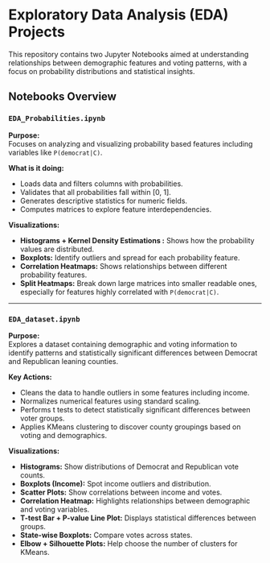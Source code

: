 # Exploratory Data Analysis (EDA) Projects

This repository contains two Jupyter Notebooks aimed at understanding relationships between demographic features and voting patterns, with a focus on probability distributions and statistical insights.

## Notebooks Overview

### `EDA_Probabilities.ipynb`

**Purpose:**  
Focuses on analyzing and visualizing probability based features including variables like `P(democrat|C)`.

**What is it doing:**
- Loads data and filters columns with probabilities.
- Validates that all probabilities fall within [0, 1].
- Generates descriptive statistics for numeric fields.
- Computes matrices to explore feature interdependencies.

**Visualizations:**
- **Histograms + Kernel Density Estimations :** Shows how the probability values are distributed.
- **Boxplots:** Identify outliers and spread for each probability feature.
- **Correlation Heatmaps:** Shows relationships between different probability features.
- **Split Heatmaps:** Break down large matrices into smaller readable ones, especially for features highly correlated with `P(democrat|C)`.

---

### `EDA_dataset.ipynb`

**Purpose:**  
Explores a dataset containing demographic and voting information to identify patterns and statistically significant differences between Democrat and Republican leaning counties.

**Key Actions:**
- Cleans the data to handle outliers in some features including income.
- Normalizes numerical features using standard scaling.
- Performs t tests to detect statistically significant differences between voter groups.
- Applies KMeans clustering to discover county groupings based on voting and demographics.

**Visualizations:**
- **Histograms:** Show distributions of Democrat and Republican vote counts.
- **Boxplots (Income):** Spot income outliers and distribution.
- **Scatter Plots:** Show correlations between income and votes.
- **Correlation Heatmap:** Highlights relationships between demographic and voting variables.
- **T-test Bar + P-value Line Plot:** Displays statistical differences between groups.
- **State-wise Boxplots:** Compare votes across states.
- **Elbow + Silhouette Plots:** Help choose the number of clusters for KMeans.
